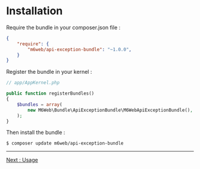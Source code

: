 # Installation

Require the bundle in your composer.json file :

```json
{
    "require": {
        "m6web/api-exception-bundle": "~1.0.0",
    }
}
```

Register the bundle in your kernel :

```php
// app/AppKernel.php

public function registerBundles()
{
    $bundles = array(
        new M6Web\Bundle\ApiExceptionBundle\M6WebApiExceptionBundle(),
    );
}
```

Then install the bundle :

```shell
$ composer update m6web/api-exception-bundle
```

---

[Next : Usage](https://github.com/M6Web/ApiExceptionBundle/blob/master/Resources/doc/usage.md)